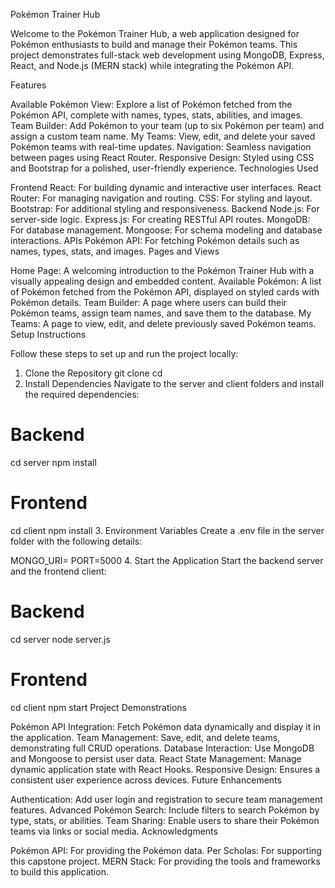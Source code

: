 Pokémon Trainer Hub

Welcome to the Pokémon Trainer Hub, a web application designed for Pokémon enthusiasts to build and manage their Pokémon teams. This project demonstrates full-stack web development using MongoDB, Express, React, and Node.js (MERN stack) while integrating the Pokémon API.

Features

Available Pokémon View: Explore a list of Pokémon fetched from the Pokémon API, complete with names, types, stats, abilities, and images.
Team Builder: Add Pokémon to your team (up to six Pokémon per team) and assign a custom team name.
My Teams: View, edit, and delete your saved Pokémon teams with real-time updates.
Navigation: Seamless navigation between pages using React Router.
Responsive Design: Styled using CSS and Bootstrap for a polished, user-friendly experience.
Technologies Used

Frontend
React: For building dynamic and interactive user interfaces.
React Router: For managing navigation and routing.
CSS: For styling and layout.
Bootstrap: For additional styling and responsiveness.
Backend
Node.js: For server-side logic.
Express.js: For creating RESTful API routes.
MongoDB: For database management.
Mongoose: For schema modeling and database interactions.
APIs
Pokémon API: For fetching Pokémon details such as names, types, stats, and images.
Pages and Views

Home Page: A welcoming introduction to the Pokémon Trainer Hub with a visually appealing design and embedded content.
Available Pokémon: A list of Pokémon fetched from the Pokémon API, displayed on styled cards with Pokémon details.
Team Builder: A page where users can build their Pokémon teams, assign team names, and save them to the database.
My Teams: A page to view, edit, and delete previously saved Pokémon teams.
Setup Instructions

Follow these steps to set up and run the project locally:

1. Clone the Repository
git clone <repository-url>
cd <repository-folder>
2. Install Dependencies
Navigate to the server and client folders and install the required dependencies:

# Backend
cd server
npm install

# Frontend
cd client
npm install
3. Environment Variables
Create a .env file in the server folder with the following details:

MONGO_URI=<Your MongoDB connection string>
PORT=5000
4. Start the Application
Start the backend server and the frontend client:

# Backend
cd server
node server.js

# Frontend
cd client
npm start
Project Demonstrations

Pokémon API Integration: Fetch Pokémon data dynamically and display it in the application.
Team Management: Save, edit, and delete teams, demonstrating full CRUD operations.
Database Interaction: Use MongoDB and Mongoose to persist user data.
React State Management: Manage dynamic application state with React Hooks.
Responsive Design: Ensures a consistent user experience across devices.
Future Enhancements

Authentication: Add user login and registration to secure team management features.
Advanced Pokémon Search: Include filters to search Pokémon by type, stats, or abilities.
Team Sharing: Enable users to share their Pokémon teams via links or social media.
Acknowledgments

Pokémon API: For providing the Pokémon data.
Per Scholas: For supporting this capstone project.
MERN Stack: For providing the tools and frameworks to build this application.
